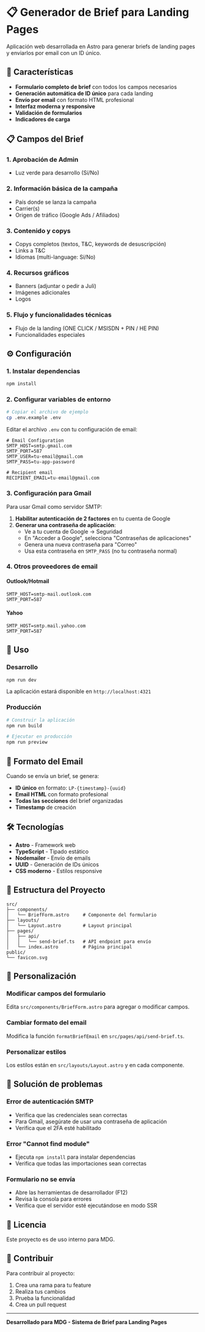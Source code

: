 # 📋 Generador de Brief para Landing Pages

Aplicación web desarrollada en Astro para generar briefs de landing pages y enviarlos por email con un ID único.

## 🚀 Características

- **Formulario completo de brief** con todos los campos necesarios
- **Generación automática de ID único** para cada landing
- **Envío por email** con formato HTML profesional
- **Interfaz moderna y responsive**
- **Validación de formularios**
- **Indicadores de carga**

## 📋 Campos del Brief

### 1. Aprobación de Admin
- Luz verde para desarrollo (Sí/No)

### 2. Información básica de la campaña
- País donde se lanza la campaña
- Carrier(s)
- Origen de tráfico (Google Ads / Afiliados)

### 3. Contenido y copys
- Copys completos (textos, T&C, keywords de desuscripción)
- Links a T&C
- Idiomas (multi-language: Sí/No)

### 4. Recursos gráficos
- Banners (adjuntar o pedir a Juli)
- Imágenes adicionales
- Logos

### 5. Flujo y funcionalidades técnicas
- Flujo de la landing (ONE CLICK / MSISDN + PIN / HE PIN)
- Funcionalidades especiales

## ⚙️ Configuración

### 1. Instalar dependencias
```bash
npm install
```

### 2. Configurar variables de entorno
```bash
# Copiar el archivo de ejemplo
cp .env.example .env
```

Editar el archivo `.env` con tu configuración de email:

```env
# Email Configuration
SMTP_HOST=smtp.gmail.com
SMTP_PORT=587
SMTP_USER=tu-email@gmail.com
SMTP_PASS=tu-app-password

# Recipient email
RECIPIENT_EMAIL=tu-email@gmail.com
```

### 3. Configuración para Gmail

Para usar Gmail como servidor SMTP:

1. **Habilitar autenticación de 2 factores** en tu cuenta de Google
2. **Generar una contraseña de aplicación**:
   - Ve a tu cuenta de Google → Seguridad
   - En "Acceder a Google", selecciona "Contraseñas de aplicaciones"
   - Genera una nueva contraseña para "Correo"
   - Usa esta contraseña en `SMTP_PASS` (no tu contraseña normal)

### 4. Otros proveedores de email

#### Outlook/Hotmail
```env
SMTP_HOST=smtp-mail.outlook.com
SMTP_PORT=587
```

#### Yahoo
```env
SMTP_HOST=smtp.mail.yahoo.com
SMTP_PORT=587
```

## 🚀 Uso

### Desarrollo
```bash
npm run dev
```

La aplicación estará disponible en `http://localhost:4321`

### Producción
```bash
# Construir la aplicación
npm run build

# Ejecutar en producción
npm run preview
```

## 📧 Formato del Email

Cuando se envía un brief, se genera:

- **ID único** en formato: `LP-{timestamp}-{uuid}`
- **Email HTML** con formato profesional
- **Todas las secciones** del brief organizadas
- **Timestamp** de creación

## 🛠️ Tecnologías

- **Astro** - Framework web
- **TypeScript** - Tipado estático
- **Nodemailer** - Envío de emails
- **UUID** - Generación de IDs únicos
- **CSS moderno** - Estilos responsive

## 📁 Estructura del Proyecto

```
src/
├── components/
│   └── BriefForm.astro     # Componente del formulario
├── layouts/
│   └── Layout.astro        # Layout principal
├── pages/
│   ├── api/
│   │   └── send-brief.ts   # API endpoint para envío
│   └── index.astro         # Página principal
public/
└── favicon.svg
```

## 🔧 Personalización

### Modificar campos del formulario
Edita `src/components/BriefForm.astro` para agregar o modificar campos.

### Cambiar formato del email
Modifica la función `formatBriefEmail` en `src/pages/api/send-brief.ts`.

### Personalizar estilos
Los estilos están en `src/layouts/Layout.astro` y en cada componente.

## 🐛 Solución de problemas

### Error de autenticación SMTP
- Verifica que las credenciales sean correctas
- Para Gmail, asegúrate de usar una contraseña de aplicación
- Verifica que el 2FA esté habilitado

### Error "Cannot find module"
- Ejecuta `npm install` para instalar dependencias
- Verifica que todas las importaciones sean correctas

### Formulario no se envía
- Abre las herramientas de desarrollador (F12)
- Revisa la consola para errores
- Verifica que el servidor esté ejecutándose en modo SSR

## 📝 Licencia

Este proyecto es de uso interno para MDG.

## 👥 Contribuir

Para contribuir al proyecto:

1. Crea una rama para tu feature
2. Realiza tus cambios
3. Prueba la funcionalidad
4. Crea un pull request

---

**Desarrollado para MDG - Sistema de Brief para Landing Pages**
